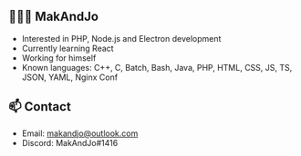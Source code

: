 ## 👱🏼‍♂️ MakAndJo
- Interested in PHP, Node.js and Electron development
- Currently learning React
- Working for himself
- Known languages: C++, C, Batch, Bash, Java, PHP, HTML, CSS, JS, TS, JSON, YAML, Nginx Conf
## 📫  Contact
- Email: makandjo@outlook.com
- Discord: MakAndJo#1416

<!---
MakAndJo/MakAndJo is a ✨ special ✨ repository because its `README.md` (this file) appears on your GitHub profile.
You can click the Preview link to take a look at your changes.
--->
